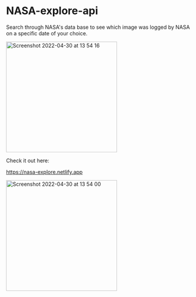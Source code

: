 # NASA-explore-api
Search through NASA's data base to see which image was logged by NASA on a specific date of your choice.

<img width="301" alt="Screenshot 2022-04-30 at 13 54 16" src="https://user-images.githubusercontent.com/102547056/166106474-9b61c49d-9697-49e2-95c5-df15561d60ab.png">

Check it out here:

https://nasa-explore.netlify.app

<img width="301" alt="Screenshot 2022-04-30 at 13 54 00" src="https://user-images.githubusercontent.com/102547056/166106479-6f1e93db-4d19-45cb-95f8-dba476d7238a.png">
